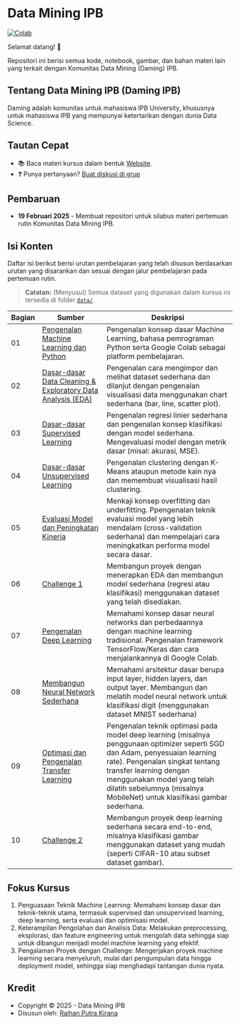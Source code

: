 # Data Mining IPB
[![Colab](https://colab.research.google.com/assets/colab-badge.svg)](https://colab.research.google.com/github/raihanpka/daming-ipb/blob/master)

Selamat datang! 👋

Repositori ini berisi semua kode, notebook, gambar, dan bahan materi lain yang terkait dengan Komunitas Data Mining (Daming) IPB.

## Tentang Data Mining IPB (Daming IPB)

Daming adalah komunitas untuk mahasiswa IPB University, khususnya untuk mahasiswa IPB yang mempunyai ketertarikan dengan dunia Data Science.

## Tautan Cepat

* 📚 Baca materi kursus dalam bentuk [Website](https://dev.mrdbourke.com/zero-to-mastery-ml).
* ❓ Punya pertanyaan? [Buat diskusi di grup](https://chat.whatsapp.com/EJu7M2xUNliHMlnhXHwuN7)

## Pembaruan

* **19 Februari 2025** - Membuat repositori untuk silabus materi pertemuan rutin Komunitas Data Mining IPB.

## Isi Konten

Daftar isi berikut berisi urutan pembelajaran yang telah disusun berdasarkan urutan yang disarankan dan sesuai dengan jalur pembelajaran pada pertemuan rutin.

> **Catatan:** (Menyusul) Semua dataset yang digunakan dalam kursus ini tersedia di folder [`data/`](https://github.com/raihanpka/daming-ipb/tree/master/data).

| **Bagian** | **Sumber** | **Deskripsi** |
|-----|-----|-----| 
| 01 | [Pengenalan Machine Learning dan Python](https://github.com/raihanpka/daming-ipb/tree/master/materi/01-introduction-to-ml-and-python) | Pengenalan konsep dasar Machine Learning, bahasa pemrograman Python serta Google Colab sebagai platform pembelajaran. |
| 02 | [Dasar-dasar Data Cleaning & Exploratory Data Analysis (EDA)](https://github.com/raihanpka/daming-ipb/tree/master/materi/02-data-cleaning-and-eda) | Pengenalan cara mengimpor dan melihat dataset sederhana dan dilanjut dengan pengenalan visualisasi data menggunakan chart sederhana (bar, line, scatter plot). |
| 03 | [Dasar-dasar Supervised Learning](https://github.com/raihanpka/daming-ipb/tree/master/materi/03-supervised-learning) | Pengenalan regresi linier sederhana dan pengenalan konsep klasifikasi dengan model sederhana. Mengevaluasi model dengan metrik dasar (misal: akurasi, MSE). |
| 04 | [Dasar-dasar Unsupervised Learning](https://github.com/raihanpka/daming-ipb/tree/master/materi/04-unsupervised-learning) | Pengenalan clustering dengan K-Means ataupun metode kain nya dan memembuat visualisasi hasil clustering. |
| 05 | [Evaluasi Model dan Peningkatan Kinerja](https://github.com/raihanpka/daming-ipb/tree/master/materi/05-evaluate-model) | Menkaji konsep overfitting dan underfitting. Ppengenalan teknik evaluasi model yang lebih mendalam (cross-validation sederhana) dan mempelajari cara meningkatkan performa model secara dasar. |
| 06 | [Challenge 1](https://github.com/raihanpka/daming-ipb/tree/master/materi/challenge-1) | Membangun proyek dengan menerapkan EDA dan membangun model sederhana (regresi atau klasifikasi) menggunakan dataset yang telah disediakan. |
| 07 | [Pengenalan Deep Learning](https://github.com/raihanpka/daming-ipb/tree/master/materi/07-introduction-to-deep-learning) | Memahami konsep dasar neural networks dan perbedaannya dengan machine learning tradisional. Pengenalan framework TensorFlow/Keras dan cara menjalankannya di Google Colab. |
| 08 | [Membangun Neural Network Sederhana](https://github.com/raihanpka/daming-ipb/tree/master/materi/08-building-neural-network) | Memahami arsitektur dasar berupa input layer, hidden layers, dan output layer. Membangun dan melatih model neural network untuk klasifikasi digit (menggunakan dataset MNIST sederhana) |
| 09 | [Optimasi dan Pengenalan Transfer Learning](https://github.com/raihanpka/daming-ipb/tree/master/materi/09-optimization-and-transfer-learning) | Pengenalan teknik optimasi pada model deep learning (misalnya penggunaan optimizer seperti SGD dan Adam, penyesuaian learning rate). Pengenalan singkat tentang transfer learning dengan menggunakan model yang telah dilatih sebelumnya (misalnya MobileNet) untuk klasifikasi gambar sederhana. |
| 10 | [Challenge 2](https://github.com/raihanpka/daming-ipb/tree/master/materi/challenge-2) | Membangun proyek deep learning sederhana secara end-to-end, misalnya klasifikasi gambar menggunakan dataset yang mudah (seperti CIFAR-10 atau subset dataset gambar). |

## Fokus Kursus

1. Penguasaan Teknik Machine Learning: Memahami konsep dasar dan teknik-teknik utama, termasuk supervised dan unsupervised learning, deep learning, serta evaluasi dan optimisasi model.
2. Keterampilan Pengolahan dan Analisis Data: Melakukan preprocessing, eksplorasi, dan feature engineering untuk mengolah data sehingga siap untuk dibangun menjadi model machine learning yang efektif.
3. Pengalaman Proyek dengan Challenge: Mengerjakan proyek machine learning secara menyeluruh, mulai dari pengumpulan data hingga deployment model, sehingga siap menghadapi tantangan dunia nyata.

## Kredit
- Copyright © 2025 - Data Mining IPB
- Disusun oleh: [Raihan Putra Kirana](https://instagram.com/raihanpka)

